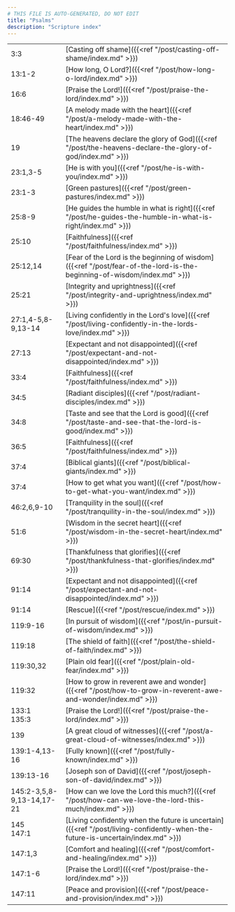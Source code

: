 ```yaml
---
# THIS FILE IS AUTO-GENERATED, DO NOT EDIT
title: "Psalms"
description: "Scripture index"
---
```


|  |  |
| --- | --- |
| 3:3 | [Casting off shame]({{<ref "/post/casting-off-shame/index.md" >}}) |
| 13:1-2 | [How long, O Lord?]({{<ref "/post/how-long-o-lord/index.md" >}}) |
| 16:6 | [Praise the Lord!]({{<ref "/post/praise-the-lord/index.md" >}}) |
| 18:46-49 | [A melody made with the heart]({{<ref "/post/a-melody-made-with-the-heart/index.md" >}}) |
| 19 | [The heavens declare the glory of God]({{<ref "/post/the-heavens-declare-the-glory-of-god/index.md" >}}) |
| 23:1,3-5 | [He is with you]({{<ref "/post/he-is-with-you/index.md" >}}) |
| 23:1-3 | [Green pastures]({{<ref "/post/green-pastures/index.md" >}}) |
| 25:8-9 | [He guides the humble in what is right]({{<ref "/post/he-guides-the-humble-in-what-is-right/index.md" >}}) |
| 25:10 | [Faithfulness]({{<ref "/post/faithfulness/index.md" >}}) |
| 25:12,14 | [Fear of the Lord is the beginning of wisdom]({{<ref "/post/fear-of-the-lord-is-the-beginning-of-wisdom/index.md" >}}) |
| 25:21 | [Integrity and uprightness]({{<ref "/post/integrity-and-uprightness/index.md" >}}) |
| 27:1,4-5,8-9,13-14 | [Living confidently in the Lord's love]({{<ref "/post/living-confidently-in-the-lords-love/index.md" >}}) |
| 27:13 | [Expectant and not disappointed]({{<ref "/post/expectant-and-not-disappointed/index.md" >}}) |
| 33:4 | [Faithfulness]({{<ref "/post/faithfulness/index.md" >}}) |
| 34:5 | [Radiant disciples]({{<ref "/post/radiant-disciples/index.md" >}}) |
| 34:8 | [Taste and see that the Lord is good]({{<ref "/post/taste-and-see-that-the-lord-is-good/index.md" >}}) |
| 36:5 | [Faithfulness]({{<ref "/post/faithfulness/index.md" >}}) |
| 37:4 | [Biblical giants]({{<ref "/post/biblical-giants/index.md" >}}) |
| 37:4 | [How to get what you want]({{<ref "/post/how-to-get-what-you-want/index.md" >}}) |
| 46:2,6,9-10 | [Tranquility in the soul]({{<ref "/post/tranquility-in-the-soul/index.md" >}}) |
| 51:6 | [Wisdom in the secret heart]({{<ref "/post/wisdom-in-the-secret-heart/index.md" >}}) |
| 69:30 | [Thankfulness that glorifies]({{<ref "/post/thankfulness-that-glorifies/index.md" >}}) |
| 91:14 | [Expectant and not disappointed]({{<ref "/post/expectant-and-not-disappointed/index.md" >}}) |
| 91:14 | [Rescue]({{<ref "/post/rescue/index.md" >}}) |
| 119:9-16 | [In pursuit of wisdom]({{<ref "/post/in-pursuit-of-wisdom/index.md" >}}) |
| 119:18 | [The shield of faith]({{<ref "/post/the-shield-of-faith/index.md" >}}) |
| 119:30,32 | [Plain old fear]({{<ref "/post/plain-old-fear/index.md" >}}) |
| 119:32 | [How to grow in reverent awe and wonder]({{<ref "/post/how-to-grow-in-reverent-awe-and-wonder/index.md" >}}) |
| 133:1 <br/> 135:3 | [Praise the Lord!]({{<ref "/post/praise-the-lord/index.md" >}}) |
| 139 | [A great cloud of witnesses]({{<ref "/post/a-great-cloud-of-witnesses/index.md" >}}) |
| 139:1-4,13-16 | [Fully known]({{<ref "/post/fully-known/index.md" >}}) |
| 139:13-16 | [Joseph son of David]({{<ref "/post/joseph-son-of-david/index.md" >}}) |
| 145:2-3,5,8-9,13-14,17-21 | [How can we love the Lord this much?]({{<ref "/post/how-can-we-love-the-lord-this-much/index.md" >}}) |
| 145 <br/> 147:1 | [Living confidently when the future is uncertain]({{<ref "/post/living-confidently-when-the-future-is-uncertain/index.md" >}}) |
| 147:1,3 | [Comfort and healing]({{<ref "/post/comfort-and-healing/index.md" >}}) |
| 147:1-6 | [Praise the Lord!]({{<ref "/post/praise-the-lord/index.md" >}}) |
| 147:11 | [Peace and provision]({{<ref "/post/peace-and-provision/index.md" >}}) |
